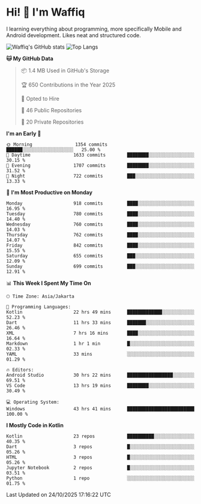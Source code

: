 
# Hi! 👋 I'm Waffiq

I learning everything about programming, more specifically Mobile and Android development. Likes neat and structured code.

<!-- Get to know more about me?

<a href="https://www.linkedin.com/in/waffiqaziz/"><img src="https://img.shields.io/static/v1?label=%20&message=LinkedIn&logo=linkedin&logoColor=white&color=0A66C2&style=for-the-badge" alt="LinkedIn"></a>
<a href="https://www.instagram.com/waffiqaziz/"><img src="https://img.shields.io/static/v1?label=%20&message=instagram&logo=instagram&logoColor=white&labelColor=%23E1306C&color=%23E1306C&style=for-the-badge" alt="Instagram"></a>
<a href="https://web.facebook.com/WaffiqAziz/"><img src="https://img.shields.io/static/v1?label=%20&message=Facebook&logo=facebook&logoColor=white&color=1877F2&style=for-the-badge" alt="Facebook"></a>
<a href="https://twitter.com/waffiqaziz"><img src="https://img.shields.io/static/v1?label=%20&message=X&logo=x&logoColor=white&color=000000&style=for-the-badge" alt="X"></a> -->

![Waffiq's GitHub stats](https://github-readme-stats-eight-theta.vercel.app/api?username=waffiqaziz&show_icons=true&include_all_commits=true&count_private=true&theme=dark)
![Top Langs](https://github-readme-stats.vercel.app/api/top-langs/?username=waffiqaziz&layout=compact&langs_count=8&theme=dark)

<!--START_SECTION:waka-->
**🐱 My GitHub Data** 

> 📦 1.4 MB Used in GitHub's Storage 
 > 
> 🏆 650 Contributions in the Year 2025
 > 
> 💼 Opted to Hire
 > 
> 📜 46 Public Repositories 
 > 
> 🔑 20 Private Repositories 
 > 
**I'm an Early 🐤** 

```text
🌞 Morning                1354 commits        ██████░░░░░░░░░░░░░░░░░░░   25.00 % 
🌆 Daytime                1633 commits        ████████░░░░░░░░░░░░░░░░░   30.15 % 
🌃 Evening                1707 commits        ████████░░░░░░░░░░░░░░░░░   31.52 % 
🌙 Night                  722 commits         ███░░░░░░░░░░░░░░░░░░░░░░   13.33 % 
```
📅 **I'm Most Productive on Monday** 

```text
Monday                   918 commits         ████░░░░░░░░░░░░░░░░░░░░░   16.95 % 
Tuesday                  780 commits         ████░░░░░░░░░░░░░░░░░░░░░   14.40 % 
Wednesday                760 commits         ████░░░░░░░░░░░░░░░░░░░░░   14.03 % 
Thursday                 762 commits         ████░░░░░░░░░░░░░░░░░░░░░   14.07 % 
Friday                   842 commits         ████░░░░░░░░░░░░░░░░░░░░░   15.55 % 
Saturday                 655 commits         ███░░░░░░░░░░░░░░░░░░░░░░   12.09 % 
Sunday                   699 commits         ███░░░░░░░░░░░░░░░░░░░░░░   12.91 % 
```


📊 **This Week I Spent My Time On** 

```text
🕑︎ Time Zone: Asia/Jakarta

💬 Programming Languages: 
Kotlin                   22 hrs 49 mins      █████████████░░░░░░░░░░░░   52.23 % 
Dart                     11 hrs 33 mins      ███████░░░░░░░░░░░░░░░░░░   26.46 % 
XML                      7 hrs 16 mins       ████░░░░░░░░░░░░░░░░░░░░░   16.64 % 
Markdown                 1 hr 1 min          █░░░░░░░░░░░░░░░░░░░░░░░░   02.33 % 
YAML                     33 mins             ░░░░░░░░░░░░░░░░░░░░░░░░░   01.29 % 

🔥 Editors: 
Android Studio           30 hrs 22 mins      █████████████████░░░░░░░░   69.51 % 
VS Code                  13 hrs 19 mins      ████████░░░░░░░░░░░░░░░░░   30.49 % 

💻 Operating System: 
Windows                  43 hrs 41 mins      █████████████████████████   100.00 % 
```

**I Mostly Code in Kotlin** 

```text
Kotlin                   23 repos            ██████████░░░░░░░░░░░░░░░   40.35 % 
Dart                     3 repos             █░░░░░░░░░░░░░░░░░░░░░░░░   05.26 % 
HTML                     3 repos             █░░░░░░░░░░░░░░░░░░░░░░░░   05.26 % 
Jupyter Notebook         2 repos             █░░░░░░░░░░░░░░░░░░░░░░░░   03.51 % 
Python                   1 repo              ░░░░░░░░░░░░░░░░░░░░░░░░░   01.75 % 
```




 Last Updated on 24/10/2025 17:16:22 UTC
<!--END_SECTION:waka-->
